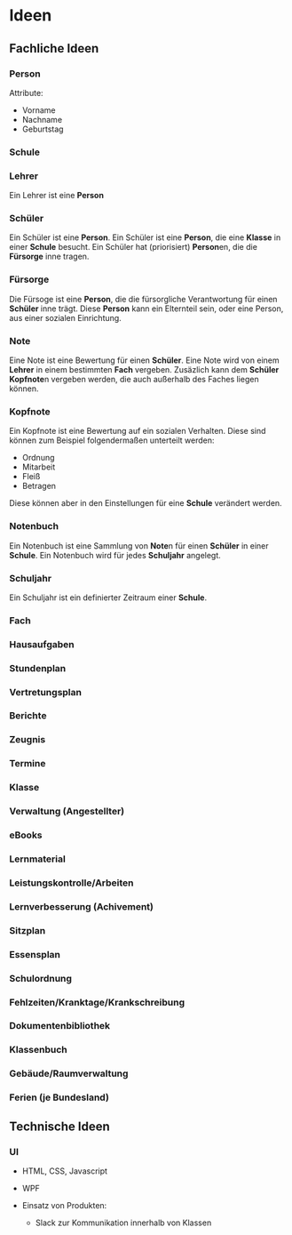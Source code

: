 # Ideen

## Fachliche Ideen

### Person

Attribute:

* Vorname
* Nachname
* Geburtstag

### Schule

### Lehrer

Ein Lehrer ist eine **Person**

### Schüler

Ein Schüler ist eine **Person**. Ein Schüler ist eine **Person**, die eine **Klasse** in einer **Schule** besucht.
Ein Schüler hat (priorisiert) **Person**en, die die **Fürsorge** inne tragen.

### Fürsorge

Die Fürsoge ist eine **Person**, die die fürsorgliche Verantwortung für einen **Schüler** inne trägt.
Diese **Person** kann ein Elternteil sein, oder eine Person, aus einer sozialen Einrichtung.

### Note

Eine Note ist eine Bewertung für einen **Schüler**.
Eine Note wird von einem **Lehrer** in einem bestimmten **Fach** vergeben. Zusäzlich kann dem **Schüler** **Kopfnote**n vergeben werden, die auch außerhalb des Faches liegen können.

### Kopfnote

Ein Kopfnote ist eine Bewertung auf ein sozialen Verhalten.
Diese sind können zum Beispiel folgendermaßen unterteilt werden:

* Ordnung
* Mitarbeit
* Fleiß
* Betragen

Diese können aber in den Einstellungen für eine **Schule** verändert werden.

### Notenbuch

Ein Notenbuch ist eine Sammlung von **Note**n für einen **Schüler** in einer **Schule**. Ein Notenbuch wird für jedes **Schuljahr** angelegt.

### Schuljahr

Ein Schuljahr ist ein definierter Zeitraum einer **Schule**.

### Fach

### Hausaufgaben

### Stundenplan

### Vertretungsplan

### Berichte

### Zeugnis

### Termine

### Klasse

### Verwaltung (Angestellter)

### eBooks

### Lernmaterial

### Leistungskontrolle/Arbeiten

### Lernverbesserung (Achivement)

### Sitzplan

### Essensplan

### Schulordnung

### Fehlzeiten/Kranktage/Krankschreibung

### Dokumentenbibliothek

### Klassenbuch

### Gebäude/Raumverwaltung

### Ferien (je Bundesland)

## Technische Ideen

### UI

* HTML, CSS, Javascript
* WPF

* Einsatz von Produkten:
  * Slack zur Kommunikation innerhalb von Klassen